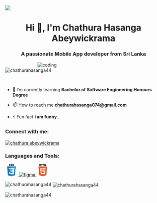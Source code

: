 <img align="center" src="[https://www.bing.com/th/id/OGC.7755cd19d65c849a49efc43f3b4958c8?pid=1.7&rurl=https%3a%2f%2fmedia.giphy.com%2fmedia%2ffnD9cHHIrYRYk%2fgiphy.gif&ehk=zyNPEkOTRd%2bkVusA9QR6%2bFT9wYnreOEtMcCF7MfUQmU%3d](https://www.bing.com/images/search?view=detailV2&ccid=Ir2U2WXS&id=FEA958CDA84860009CC2B022A154A793C5785343&thid=OIP.Ir2U2WXSsWjhGy2SKtY6PwHaDt&mediaurl=https%3a%2f%2fres.cloudinary.com%2fpracticaldev%2fimage%2ffetch%2fs--stD8Ib7T--%2fc_imagga_scale%2cf_auto%2cfl_progressive%2ch_500%2cq_auto%2cw_1000%2fhttps%3a%2f%2fdev-to-uploads.s3.amazonaws.com%2fuploads%2farticles%2f881jdm7sdnril6hn3f3l.PNG&cdnurl=https%3a%2f%2fth.bing.com%2fth%2fid%2fR.22bd94d965d2b168e11b2d922ad63a3f%3frik%3dQ1N4xZOnVKEisA%26pid%3dImgRaw%26r%3d0&exph=500&expw=1000&q=banner+image+for+github&simid=607997851637462860&FORM=IRPRST&ck=3EADE8CE49FA911ABCDE8BA2BC8FC00A&selectedIndex=37)">

<h1 align="center">Hi 👋, I'm Chathura Hasanga Abeywickrama</h1>
<h3 align="center">A passionate Mobile App developer from Sri Lanka</h3>
<img align="right" alt="coding" width="400" src="https://www.bing.com/th/id/OGC.7755cd19d65c849a49efc43f3b4958c8?pid=1.7&rurl=https%3a%2f%2fmedia.giphy.com%2fmedia%2ffnD9cHHIrYRYk%2fgiphy.gif&ehk=zyNPEkOTRd%2bkVusA9QR6%2bFT9wYnreOEtMcCF7MfUQmU%3d">

<p align="left"> <img src="https://komarev.com/ghpvc/?username=chathurahasanga44&label=Profile%20views&color=0e75b6&style=flat" alt="chathurahasanga44" /> </p>

<p align="left"> <a href="https://twitter.com/" target="blank"><img src="https://img.shields.io/twitter/follow/?logo=twitter&style=for-the-badge" alt="" /></a> </p>

- 🌱 I’m currently learning **Bachelor of Software Engineering Honours Degree**

- 📫 How to reach me **chathurahasanga074@gmail.com**

- ⚡ Fun fact **I am funny.**

<h3 align="left">Connect with me:</h3>
<p align="left">
<a href="https://linkedin.com/in/chathura-abeywickrama-47658321b/" target="blank"><img align="center" src="https://raw.githubusercontent.com/rahuldkjain/github-profile-readme-generator/master/src/images/icons/Social/linked-in-alt.svg" alt="chathura abeywickrama" height="30" width="40" /></a>
</p>

<h3 align="left">Languages and Tools:</h3>
<p align="left"> <a href="https://www.w3schools.com/css/" target="_blank" rel="noreferrer"> <img src="https://raw.githubusercontent.com/devicons/devicon/master/icons/css3/css3-original-wordmark.svg" alt="css3" width="40" height="40"/> </a> <a href="https://www.figma.com/" target="_blank" rel="noreferrer"> <img src="https://www.vectorlogo.zone/logos/figma/figma-icon.svg" alt="figma" width="40" height="40"/> </a> <a href="https://www.w3.org/html/" target="_blank" rel="noreferrer"> <img src="https://raw.githubusercontent.com/devicons/devicon/master/icons/html5/html5-original-wordmark.svg" alt="html5" width="40" height="40"/> </a> </p>

<p><img align="left" src="https://github-readme-stats.vercel.app/api/top-langs?username=chathurahasanga44&show_icons=true&locale=en&layout=compact" alt="chathurahasanga44" /></p>

<p>&nbsp;<img align="center" src="https://github-readme-stats.vercel.app/api?username=chathurahasanga44&show_icons=true&locale=en" alt="chathurahasanga44" /></p>

<p><img align="center" src="https://github-readme-streak-stats.herokuapp.com/?user=chathurahasanga44&" alt="chathurahasanga44" /></p>
